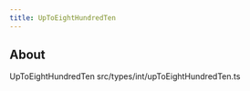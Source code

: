 ```yaml
---
title: UpToEightHundredTen
---
```


## About

UpToEightHundredTen src/types/int/upToEightHundredTen.ts
